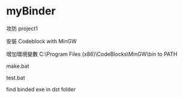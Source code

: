 myBinder
========

攻防 project1

安裝 Codeblock with MinGW

增加環境變數 C:\Program Files (x86)\CodeBlocks\MinGW\bin to PATH

make.bat

test.bat

find binded exe in dst folder
